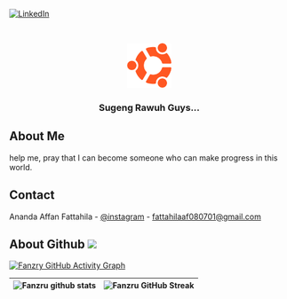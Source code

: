 [![LinkedIn][linkedin-shield]][linkedin-url]

  
  
  

<!-- PROJECT LOGO -->

<br />

<p  align="center">

<a  href="https://github.com/fanzru">

<img  src="img/ubuntu.png"  alt="Logo"  width="80"  height="80">

</a>

  

<h3  align="center">Sugeng Rawuh Guys...</h3>

</p>

  
  
  

<!-- ABOUT THE PROJECT -->

## About Me

  

help me, pray that I can become someone who can make progress in this world.

  

## Contact

  

Ananda Affan Fattahila - [@instagram](https://www.instagram.com/fattahilaaf_/) - fattahilaaf080701@gmail.com

  
  

<!-- MARKDOWN LINKS & IMAGES -->

<!-- https://www.markdownguide.org/basic-syntax/#reference-style-links -->

[linkedin-shield]: https://img.shields.io/badge/-LinkedIn-black.svg?style=for-the-badge&logo=linkedin&colorB=555

[linkedin-url]: https://linkedin.com/in/fanzru
<h2> About Github <img src = "https://media2.giphy.com/media/QssGEmpkyEOhBCb7e1/giphy.gif?cid=ecf05e47a0n3gi1bfqntqmob8g9aid1oyj2wr3ds3mg700bl&rid=giphy.gif" width = 32px> </h2>

[![Fanzry GitHub Activity Graph](https://activity-graph.herokuapp.com/graph?username=Fanzru&theme=react-dark)](https://git.io/praveenscience)

| ![Fanzru github stats](https://github-readme-stats.vercel.app/api?username=Fanzru&show_icons=true&theme=react-dark) | ![Fanzru GitHub Streak](https://github-readme-streak-stats.herokuapp.com/?user=Fanzru&theme=react-dark) |
| --- | --- |
